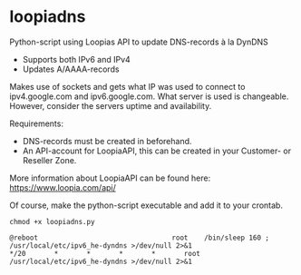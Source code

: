 loopiadns
=========

Python-script using Loopias API to update DNS-records à la DynDNS

* Supports both IPv6 and IPv4
* Updates A/AAAA-records

Makes use of sockets and gets what IP was used to connect to ipv4.google.com and ipv6.google.com.
What server is used is changeable. However, consider the servers uptime and availability.

Requirements:
* DNS-records must be created in beforehand.
* An API-account for LoopiaAPI, this can be created in your Customer- or Reseller Zone.

More information about LoopiaAPI can be found here: https://www.loopia.com/api/

Of course, make the python-script executable and add it to your crontab.

`chmod +x loopiadns.py`

```
@reboot                                 root    /bin/sleep 160 ; /usr/local/etc/ipv6_he-dyndns >/dev/null 2>&1
*/20       *       *       *       *       root    /usr/local/etc/ipv6_he-dyndns >/dev/null 2>&1
```
